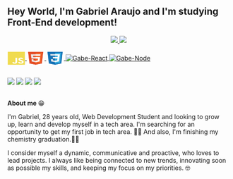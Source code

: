 ## Hey World, I'm Gabriel Araujo and I'm studying Front-End development!

<div align="center">
  <a href="https://github.com/gbmsaraujo">
  <img height="180em" src="https://github-readme-stats.vercel.app/api?username=gbmsaraujo&show_icons=true&theme=dracula&include_all_commits=true&count_private=true"/>
  <img height="180em" src="https://github-readme-stats.vercel.app/api/top-langs/?username=gbmsaraujo&layout=compact&langs_count=7&theme=dracula"/>
</div>
  
<div style="display: inline_block"><br>
  <img align="center" alt="Gabe-Js" height="30" width="40" src="https://raw.githubusercontent.com/devicons/devicon/master/icons/javascript/javascript-plain.svg">
  <img align="center" alt="Gabe-HTML" height="30" width="40" src="https://raw.githubusercontent.com/devicons/devicon/master/icons/html5/html5-original.svg">
  <img align="center" alt="Gabe-CSS" height="30" width="40" src="https://raw.githubusercontent.com/devicons/devicon/master/icons/css3/css3-original.svg">
  <img align="center" alt="Gabe-React" height="30" width="40" src="https://cdn.worldvectorlogo.com/logos/react-1.svg">
  <img align="center" alt="Gabe-Node" height="30" width="40" src="https://upload.wikimedia.org/wikipedia/commons/thumb/d/d9/Node.js_logo.svg/1280px-Node.js_logo.svg.png">
  
</div>
  
  ##
 
<div> 
  <a href="https://instagram.com/souogabzinho" target="_blank"><img src="https://img.shields.io/badge/-Instagram-%23E4405F?style=for-the-badge&logo=instagram&logoColor=white" target="_blank"></a>
 	<a href="https://www.twitter.com/ogabzinhodev" target="_blank"><img src="https://img.shields.io/badge/Twitter-1DA1F2?style=for-the-badge&logo=twitter&logoColor=white" target="_blank"></a>
  <a href = "mailto:gbmsaraujo@gmail.com"><img src="https://img.shields.io/badge/-Gmail-%23333?style=for-the-badge&logo=gmail&logoColor=white" target="_blank"></a>
  <a href="https://www.linkedin.com/in/gbmsaraujo" target="_blank"><img src="https://img.shields.io/badge/-LinkedIn-%230077B5?style=for-the-badge&logo=linkedin&logoColor=white" target="_blank"></a>
 
</div>
  
  ##

<strong> About me </strong> 😁 

I'm Gabriel, 28 years old, Web Development Student and looking to grow up, learn and develop myself in a tech area. I'm searching for an opportunity to get my first job in tech area. 👩‍💻 And also, I'm finishing my chemistry graduation.👨‍🔬

I consider myself a dynamic, communicative and proactive, who loves to lead projects. I always like being connected to new trends, innovating soon as possible my skills, and keeping my focus on my priorities. 🤓
